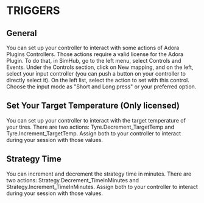 # TRIGGERS

## General
You can set up your controller to interact with some actions of Adora Plugins Controllers. Those actions require a valid license for the Adora Plugin. To do that, in SimHub, go to the left menu, select Controls and Events. Under the Controls section, click on New mapping, and on the left, select your input controller (you can push a button on your controller to directly select it). On the left list, select the action to set with this control. Choose the input mode as "Short and Long press" or your preferred option.

## Set Your Target Temperature (Only licensed)
You can set up your controller to interact with the target temperature of your tires. There are two actions: Tyre.Decrement_TargetTemp and Tyre.Increment_TargetTemp. Assign both to your controller to interact during your session with those values.

## Strategy Time
You can increment and decrement the strategy time in minutes. There are two actions: Strategy.Decrement_TimeInMinutes and Strategy.Increment_TimeInMinutes. Assign both to your controller to interact during your session with those values.
